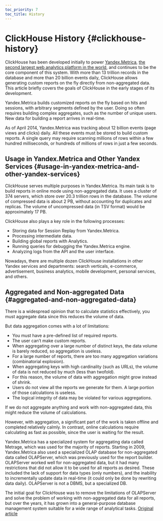 ```yaml
---
toc_priority: 7
toc_title: History
---
```


# ClickHouse History {#clickhouse-history}

ClickHouse has been developed initially to power [Yandex.Metrica](https://metrica.yandex.com/), [the second largest web analytics platform in the world](http://w3techs.com/technologies/overview/traffic_analysis/all), and continues to be the core component of this system. With more than 13 trillion records in the database and more than 20 billion events daily, ClickHouse allows generating custom reports on the fly directly from non-aggregated data. This article briefly covers the goals of ClickHouse in the early stages of its development.

Yandex.Metrica builds customized reports on the fly based on hits and sessions, with arbitrary segments defined by the user. Doing so often requires building complex aggregates, such as the number of unique users. New data for building a report arrives in real-time.

As of April 2014, Yandex.Metrica was tracking about 12 billion events (page views and clicks) daily. All these events must be stored to build custom reports. A single query may require scanning millions of rows within a few hundred milliseconds, or hundreds of millions of rows in just a few seconds.

## Usage in Yandex.Metrica and Other Yandex Services {#usage-in-yandex-metrica-and-other-yandex-services}

ClickHouse serves multiple purposes in Yandex.Metrica. Its main task is to build reports in online mode using non-aggregated data. It uses a cluster of 374 servers, which store over 20.3 trillion rows in the database. The volume of compressed data is about 2 PB, without accounting for duplicates and replicas. The volume of uncompressed data (in TSV format) would be approximately 17 PB.

ClickHouse also plays a key role in the following processes:

-   Storing data for Session Replay from Yandex.Metrica.
-   Processing intermediate data.
-   Building global reports with Analytics.
-   Running queries for debugging the Yandex.Metrica engine.
-   Analyzing logs from the API and the user interface.

Nowadays, there are multiple dozen ClickHouse installations in other Yandex services and departments: search verticals, e-commerce, advertisement, business analytics, mobile development, personal services, and others.

## Aggregated and Non-aggregated Data {#aggregated-and-non-aggregated-data}

There is a widespread opinion that to calculate statistics effectively, you must aggregate data since this reduces the volume of data.

But data aggregation comes with a lot of limitations:

-   You must have a pre-defined list of required reports.
-   The user can’t make custom reports.
-   When aggregating over a large number of distinct keys, the data volume is barely reduced, so aggregation is useless.
-   For a large number of reports, there are too many aggregation variations (combinatorial explosion).
-   When aggregating keys with high cardinality (such as URLs), the volume of data is not reduced by much (less than twofold).
-   For this reason, the volume of data with aggregation might grow instead of shrink.
-   Users do not view all the reports we generate for them. A large portion of those calculations is useless.
-   The logical integrity of data may be violated for various aggregations.

If we do not aggregate anything and work with non-aggregated data, this might reduce the volume of calculations.

However, with aggregation, a significant part of the work is taken offline and completed relatively calmly. In contrast, online calculations require calculating as fast as possible, since the user is waiting for the result.

Yandex.Metrica has a specialized system for aggregating data called Metrage, which was used for the majority of reports. Starting in 2009, Yandex.Metrica also used a specialized OLAP database for non-aggregated data called OLAPServer, which was previously used for the report builder. OLAPServer worked well for non-aggregated data, but it had many restrictions that did not allow it to be used for all reports as desired. These included the lack of support for data types (only numbers), and the inability to incrementally update data in real-time (it could only be done by rewriting data daily). OLAPServer is not a DBMS, but a specialized DB.

The initial goal for ClickHouse was to remove the limitations of OLAPServer and solve the problem of working with non-aggregated data for all reports, but over the years, it has grown into a general-purpose database management system suitable for a wide range of analytical tasks.
[Original article](https://clickhouse.tech/docs/en/introduction/history/) <!--hide-->
